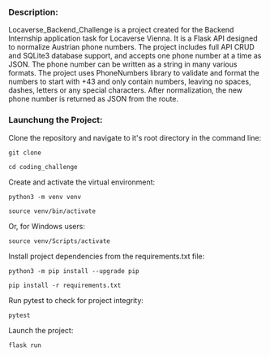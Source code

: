 ### Description:

Locaverse_Backend_Challenge is a project created for the Backend Internship
application task for Locaverse Vienna. It is a Flask API designed
to normalize Austrian phone numbers. The project includes full API CRUD and
SQLite3 database support, and accepts one phone number at a time as JSON.
The phone number can be written as a string in many various formats.
The project uses PhoneNumbers library to validate and format the numbers to 
start with +43 and only contain numbers, leaving no spaces, dashes, letters
or any special characters. After normalization, the new phone number is returned
as JSON from the route.


### Launchung the Project:

Clone the repository and navigate to it's root directory in the command line:

```
git clone 
```

```
cd coding_challenge
```

Create and activate the virtual environment:

```
python3 -m venv venv
```

```
source venv/bin/activate
```

Or, for Windows users:

```
source venv/Scripts/activate
```

Install project dependencies from the requirements.txt file:

```
python3 -m pip install --upgrade pip
```

```
pip install -r requirements.txt
```

Run pytest to check for project integrity:

```
pytest
```

Launch the project:

```
flask run
```
